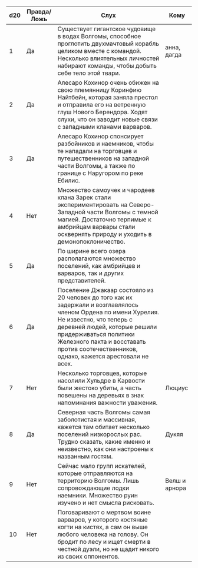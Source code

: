 | d20 | Правда/Ложь | Слух                                                                                                                                                                                                                                                                                          | Кому          |
| --- | ----------- | --------------------------------------------------------------------------------------------------------------------------------------------------------------------------------------------------------------------------------------------------------------------------------------------- | ------------- |
| 1   | Да          | Существует гигантское чудовище в водах Волгомы, способное проглотить двухмачтовый корабль целиком вместе с командой. Несколько влиятельных личностей набирают команды, чтобы добыть себе тело этой твари.                                                                                     | анна, дагда   |
| 2   | Да          | Алесаро Кохинор очень обижен на свою племянницу Коринфию Найтбейн, которая заняла престол и отправила его на ветренную глуш Нового Берендора. Ходят слухи, что он заводит новые связи с западными кланами варваров.                                                                           |               |
| 3   | Да          | Алесаро Кохинор спонсирует разбойников и наемников, чтобы те нападали на торговцев и путешественников на западной части Волгомы, а также по границе с Наругором по реке Ебилис.                                                                                                               |               |
| 4   | Нет         | Множество самоучек и чародеев клана Зарек стали экспериментировать на Северо-Западной части Волгомы с темной магией. Достаточно терпимые к амбрийцам варвары стали осквернять природу и уходить в демонопоклоничество.                                                                        |               |
| 5   | Да          | По ширине всего озера располагаются множество поселений, как амбрийцев и варваров, так и других представителей.                                                                                                                                                                               |               |
| 6   | Да          | Поселение Джакаар состояло из 20 человек до того как их задержали и возглавлялось членом Ордена по имени Хурелия. Не известно, что теперь с деревней людей, которые решили придерживаться политики Железного пакта и восставать против соотечественников, однако, кажется арестовали не всех. |               |
| 7   | Нет         | Несколько торговцев, которые насолили Хульдре в Карвости были жестоко убиты, а часть повешены на деревьях в знак напоминания важности уважения.                                                                                                                                               | Люциус        |
| 8   | Да          | Северная часть Волгомы самая заболотистая и массивная, кажется там обитает несколько поселений низкорослых рас. Трудно сказать, какие именно и неизвестно, как они настроены к названным гостям.                                                                                              | Дукяя         |
| 9   | Нет         | Сейчас мало групп искателей, которые отправляются на территорию Волгомы. Лишь сопровождающие лодки наемники. Множество руин изучено и нет смысла рисковать.                                                                                                                                   | Велш и арнора |
| 10  | Нет         | Поговаривают о мертвом воине варваров, у которого костяные когти на кистях, а сам он выше любого человека на голову. Он бродит по лесу и ищет смерти в честной дуэли, но не щадит никого из своих оппонентов.                                                                                 |               |